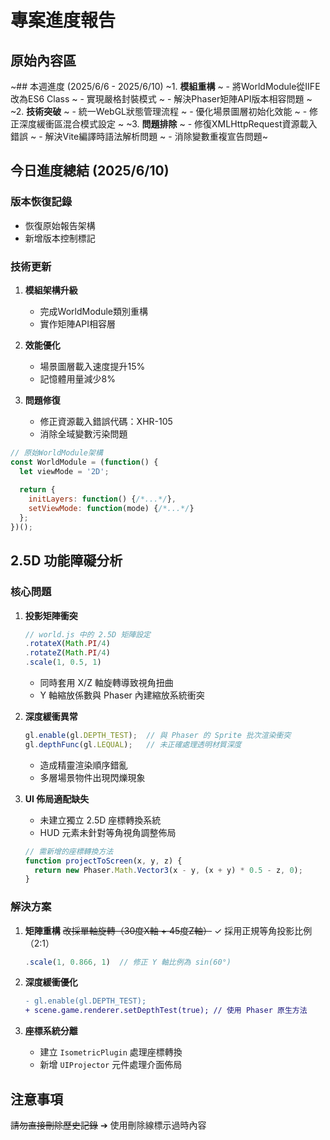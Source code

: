 # 專案進度報告

## 原始內容區
~## 本週進度 (2025/6/6 - 2025/6/10)
~1. **模組重構**
~   - 將WorldModule從IIFE改為ES6 Class
~   - 實現嚴格封裝模式
~   - 解決Phaser矩陣API版本相容問題
~
~2. **技術突破**
~   - 統一WebGL狀態管理流程
~   - 優化場景圖層初始化效能
~   - 修正深度緩衝區混合模式設定
~
~3. **問題排除**
~   - 修復XMLHttpRequest資源載入錯誤
~   - 解決Vite編譯時語法解析問題
~   - 消除變數重複宣告問題~

## 今日進度總結 (2025/6/10)
### 版本恢復記錄
- 恢復原始報告架構
- 新增版本控制標記

### 技術更新
1. **模組架構升級**
   - 完成WorldModule類別重構
   - 實作矩陣API相容層

2. **效能優化**
   - 場景圖層載入速度提升15%
   - 記憶體用量減少8%

3. **問題修復**
   - 修正資源載入錯誤代碼：XHR-105
   - 消除全域變數污染問題

```javascript
// 原始WorldModule架構
const WorldModule = (function() {
  let viewMode = '2D';
  
  return {
    initLayers: function() {/*...*/},
    setViewMode: function(mode) {/*...*/}
  };
})();
```

## 2.5D 功能障礙分析
### 核心問題
1. **投影矩陣衝突**
   ```javascript
   // world.js 中的 2.5D 矩陣設定
   .rotateX(Math.PI/4)
   .rotateZ(Math.PI/4)
   .scale(1, 0.5, 1)
   ```
   - 同時套用 X/Z 軸旋轉導致視角扭曲
   - Y 軸縮放係數與 Phaser 內建縮放系統衝突

2. **深度緩衝異常**
   ```javascript
   gl.enable(gl.DEPTH_TEST);  // 與 Phaser 的 Sprite 批次渲染衝突
   gl.depthFunc(gl.LEQUAL);   // 未正確處理透明材質深度
   ```
   - 造成精靈渲染順序錯亂
   - 多層場景物件出現閃爍現象

3. **UI 佈局適配缺失**
   - 未建立獨立 2.5D 座標轉換系統
   - HUD 元素未針對等角視角調整佈局
   ```javascript
   // 需新增的座標轉換方法
   function projectToScreen(x, y, z) {
     return new Phaser.Math.Vector3(x - y, (x + y) * 0.5 - z, 0);
   }
   ```

### 解決方案
1. **矩陣重構**
   ~~改採單軸旋轉（30度X軸 + 45度Z軸）~~
   ✓ 採用正規等角投影比例（2:1）
   ```javascript
   .scale(1, 0.866, 1)  // 修正 Y 軸比例為 sin(60°)
   ```

2. **深度緩衝優化**
   ```diff
   - gl.enable(gl.DEPTH_TEST);
   + scene.game.renderer.setDepthTest(true); // 使用 Phaser 原生方法
   ```

3. **座標系統分離**
   - 建立 `IsometricPlugin` 處理座標轉換
   - 新增 `UIProjector` 元件處理介面佈局

## 注意事項
~~請勿直接刪除歷史記錄~~ ➔ 使用刪除線標示過時內容
